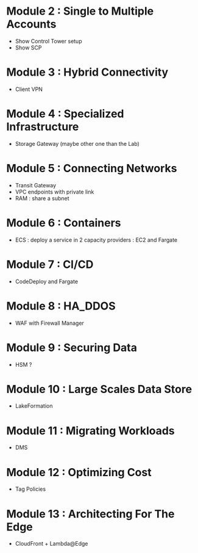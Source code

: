 # Module 2 : Single to Multiple Accounts

* Show Control Tower setup
* Show SCP

# Module 3 : Hybrid Connectivity

* Client VPN

# Module 4 : Specialized Infrastructure

* Storage Gateway (maybe other one than the Lab)

# Module 5 : Connecting Networks

* Transit Gateway
* VPC endpoints with private link
* RAM : share a subnet

# Module 6 : Containers

* ECS : deploy a service in 2 capacity providers : EC2 and Fargate

# Module 7 : CI/CD

* CodeDeploy and Fargate

# Module 8 : HA_DDOS

* WAF with Firewall Manager

# Module 9 : Securing Data

* HSM ?

# Module 10 : Large Scales Data Store

* LakeFormation

# Module 11 : Migrating Workloads

* DMS

# Module 12 : Optimizing Cost

* Tag Policies

# Module 13 : Architecting For The Edge

* CloudFront + Lambda@Edge

